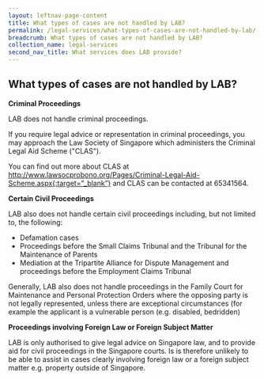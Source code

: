 ```yaml
---
layout: leftnav-page-content
title: What types of cases are not handled by LAB?
permalink: /legal-services/what-types-of-cases-are-not-handled-by-lab/
breadcrumb: What types of cases are not handled by LAB?
collection_name: legal-services
second_nav_title: What services does LAB provide?
---
```


What types of cases are not handled by LAB?
---

**Criminal Proceedings**<br>

LAB does not handle criminal proceedings.

If you require legal advice or representation in criminal proceedings, you may approach the Law Society of Singapore which administers the Criminal Legal Aid Scheme ("CLAS").

You can find out more about CLAS at http://www.lawsocprobono.org/Pages/Criminal-Legal-Aid-Scheme.aspx{:target=”_blank”} and CLAS can be contacted at 65341564.

**Certain Civil Proceedings**<br>

LAB also does not handle certain civil proceedings including, but not limited to, the following:

* Defamation cases
* Proceedings before the Small Claims Tribunal and the Tribunal for the Maintenance of Parents
* Mediation at the Tripartite Alliance for Dispute Management and proceedings before the Employment Claims Tribunal

Generally, LAB also does not handle proceedings in the Family Court for Maintenance and Personal Protection Orders where the opposing party is not legally represented, unless there are exceptional circumstances (for example the applicant is a vulnerable person (e.g. disabled, bedridden)

**Proceedings involving Foreign Law or Foreign Subject Matter**<br>

LAB is only authorised to give legal advice on Singapore law, and to provide aid for civil proceedings in the Singapore courts. Is is therefore unlikely to be able to assist in cases clearly involving foreign law or a foreign subject matter e.g. property outside of Singapore.
